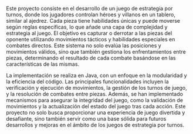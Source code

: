Este proyecto consiste en el desarrollo de un juego de estrategia por turnos, donde los jugadores controlan héroes y villanos en un tablero, similar al ajedrez. Cada pieza tiene habilidades únicas y puede moverse según reglas específicas, lo que añade una capa de complejidad y estrategia al juego. El objetivo es capturar o derrotar a las piezas del oponente utilizando movimientos tácticos y habilidades especiales en combates directos. Este sistema no solo evalúa las posiciones y movimientos válidos, sino que también gestiona los enfrentamientos entre piezas, determinando el resultado de cada combate basándose en las características de las mismas.

La implementación se realiza en Java, con un enfoque en la modularidad y la eficiencia del código. Las principales funcionalidades incluyen la verificación y ejecución de movimientos, la gestión de los turnos de juego, y la resolución de combates entre piezas. Además, se han implementado mecanismos para asegurar la integridad del juego, como la validación de movimientos y la actualización del estado del juego tras cada acción. Este proyecto no solo busca proporcionar una experiencia de juego divertida y desafiante, sino también servir como una base sólida para futuros desarrollos y mejoras en el ámbito de los juegos de estrategia por turnos.
